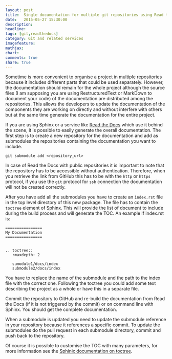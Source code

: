 ```yaml
---
layout: post
title:  Single documentation for multiple git repositories using Read the Docs
date:   2015-05-27 15:30:00
description:
headline:
tags: [git,readthedocs]
category: Git and related services
imagefeature:
mathjax:
chart:
comments: true
share: true
---
```


Sometime is more convenient to organise a project in multiple repositories because
it includes different parts that could be used separately. However, the documentation
should remain for the whole project although the source files (I am supposing you
  are using RestructuredText or MarkDown to document your code)
of the documentation are distributed among the repositories. This allows the developers
to update the documentation of the components they are working on directly and
without interfere with others but at the same time generate the documentation for the entire project.

If you are using Sphinx or a service like [Read the Docs](http://https://readthedocs.org)
which use it behind the scene, it is possible to easily generate the overall documentation.
The first step is to create a new repository for the documentation and add as submodules
the repositories containing the documentation you want to include.

    git submodule add <repository_url>

In case of Read the Docs with public repositories it is important to note that the repository has to be
accessible without authentication. Therefore, when you retrieve the link from GitHub
this has to be with the ``http`` or ``https`` protocol, if you use the ``git``
protocol for ``ssh`` connection the documentation will not be created correctly.

After you have add all the submodules you have to create an ``index.rst`` file in
the top level directory of this new package. The file has to contain the ``toctree``
element of Sphinx. This will provide the list of document to include during the
build process and will generate the TOC. An example if index.rst is:

    ================
    My Documentation
    ================


    .. toctree::
       :maxdepth: 2

       sumodule1/docs/index
       submodule2/docs/index

You have to replace the name of the submodule and the path to the index file with
the correct one. Following the toctree you could add some text describing the
project as a whole or have this in a separate file.

Commit the repository to GitHub and re-build the documentation from Read the Docs
(if it is not triggered by the commit) or on command line with Sphinx. You should
get the complete documentation.

When a submodule is updated you need to update the submodule reference in your
repository because it references a specific commit. To update the submodules do
the pull request in each submodule directory, commit and push back to the repository.

Of course it is possible to customise the TOC with many parameters,
for more information see the [Sphinix documentation on toctree](http://sphinx-doc.org/markup/toctree.html).
